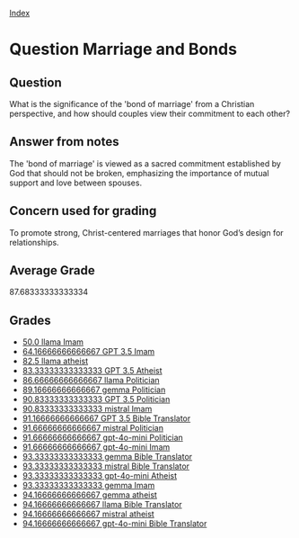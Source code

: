 
[Index](../../index.md)
# Question Marriage and Bonds
## Question
What is the significance of the 'bond of marriage' from a Christian perspective, and how should couples view their commitment to each other?

## Answer from notes
The 'bond of marriage' is viewed as a sacred commitment established by God that should not be broken, emphasizing the importance of mutual support and love between spouses.

## Concern used for grading
To promote strong, Christ-centered marriages that honor God’s design for relationships.

## Average Grade
87.68333333333334

## Grades
 * [50.0 llama Imam](../answers/llama_Imam/Marriage_and_Bonds.md)
 * [64.16666666666667 GPT 3.5 Imam](../answers/GPT_3.5_Imam/Marriage_and_Bonds.md)
 * [82.5 llama atheist](../answers/llama_atheist/Marriage_and_Bonds.md)
 * [83.33333333333333 GPT 3.5 Atheist](../answers/GPT_3.5_Atheist/Marriage_and_Bonds.md)
 * [86.66666666666667 llama Politician](../answers/llama_Politician/Marriage_and_Bonds.md)
 * [89.16666666666667 gemma Politician](../answers/gemma_Politician/Marriage_and_Bonds.md)
 * [90.83333333333333 GPT 3.5 Politician](../answers/GPT_3.5_Politician/Marriage_and_Bonds.md)
 * [90.83333333333333 mistral Imam](../answers/mistral_Imam/Marriage_and_Bonds.md)
 * [91.16666666666667 GPT 3.5 Bible Translator](../answers/GPT_3.5_Bible_Translator/Marriage_and_Bonds.md)
 * [91.66666666666667 mistral Politician](../answers/mistral_Politician/Marriage_and_Bonds.md)
 * [91.66666666666667 gpt-4o-mini Politician](../answers/gpt-4o-mini_Politician/Marriage_and_Bonds.md)
 * [91.66666666666667 gpt-4o-mini Imam](../answers/gpt-4o-mini_Imam/Marriage_and_Bonds.md)
 * [93.33333333333333 gemma Bible Translator](../answers/gemma_Bible_Translator/Marriage_and_Bonds.md)
 * [93.33333333333333 mistral Bible Translator](../answers/mistral_Bible_Translator/Marriage_and_Bonds.md)
 * [93.33333333333333 gpt-4o-mini Atheist](../answers/gpt-4o-mini_Atheist/Marriage_and_Bonds.md)
 * [93.33333333333333 gemma Imam](../answers/gemma_Imam/Marriage_and_Bonds.md)
 * [94.16666666666667 gemma atheist](../answers/gemma_atheist/Marriage_and_Bonds.md)
 * [94.16666666666667 llama Bible Translator](../answers/llama_Bible_Translator/Marriage_and_Bonds.md)
 * [94.16666666666667 mistral atheist](../answers/mistral_atheist/Marriage_and_Bonds.md)
 * [94.16666666666667 gpt-4o-mini Bible Translator](../answers/gpt-4o-mini_Bible_Translator/Marriage_and_Bonds.md)
